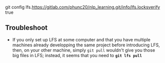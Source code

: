 git config lfs.https://gitlab.com/phunc20/nlp_learning.git/info/lfs.locksverify true



## Troubleshoot
- If you only set up LFS at some computer and that you have multiple machines
  already developping the same project before introducing LFS, then, on your
  other machine, simply `git pull` wouldn't give you those big files in LFS;
  instead, it seems that you need to **`git lfs pull`**


